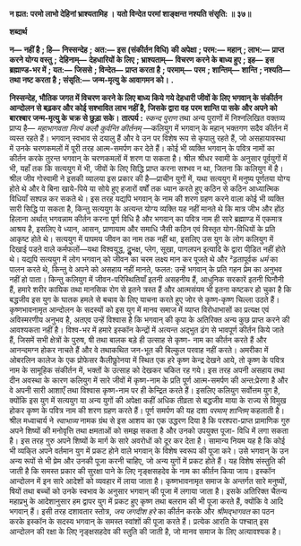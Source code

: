 **न ह्यत: परमो लाभो देहिनां भ्राश्यतामिह ।** **यतो विन्देत परमां शाङ्क्षन्त नश्यति संसृति: ॥ ३७॥** 

**शब्दार्थ** 

**न—** **नहीं है** **; हि—** **निस्सन्देह** **; अत:—** **इस (संकीर्तन विधि) की अपेक्षा** **; परम:—** **महान्** **; लाभ:—** **प्राप्त करने योग्य वस्तु** **;** **देहिनाम्—** **देहधारियों के लिए** **; भ्राश्यताम्—** **विचरण करने के बाध्य हुए** **; इह—** **इस ब्रह्माण्ड-भर में** **; यत:—** **जिससे** **; विन्देत—** **प्राप्त करता है** **; परमाम्—** **परम** **; शान्तिम्—** **शान्ति** **; नश्यति—** **तथा नष्ट करता है** **; संसृति:—** **जन्म-मृत्यु के आवागमन को।** **.** 

**निस्सन्देह, भौतिक जगत में विचरण करने के लिए बाध्य किये गये देहधारी जीवों के लिए** **भगवान् के संकीर्तन आन्दोलन से बढ़कर और कोई सश्भावित लाभ नहीं है, जिसके द्वारा वह** **परम शान्ति पा सके और अपने को बारश्बार जन्म-मृत्यु के चक्र से छुड़ा सके।** **तात्पर्य :** *स्कन्द पुराण* तथा अन्य पुराणों में निश्नलिखित वक्तव्य प्राप्य है— *महाभागवता नित्यं* *कलौ कुर्वन्ति कीर्तनम्* —कलियुग में भगवान् के महान् भक्तगण सदैव कीर्तन में व्यस्त रहते हैं। भगवान् स्वभाव से दयालु हैं और वे उन पर विशेष रूप से कृपालु रहते हैं, जो असहायावस्था में उनके चरणकमलों में पूरी तरह आत्म-समर्पण कर देते हैं। कोई भी व्यक्ति भगवान् के पवित्र नामों का कीर्तन करके तुरन्त भगवान् के चरणकमलों में शरण पा सकता है। श्रील श्रीधर स्वामी के अनुसार पूर्वयुगों में भी, यहाँ तक कि सत्ययुग में भी, जीवों के लिए सिद्धि प्राप्त करना सश्भव न था, जितना कि कलियुग में है। श्रील जीव गोस्वामी ने इसकी व्यालया इस प्रकार की है—प्राचीन युगों में, यथा सत्ययुग में मनुष्य पूर्णतया योग्य होते थे और वे बिना खाये-पिये या सोये हुए हजारों वर्षों तक ध्यान करते हुए कठिन से कठिन आध्यात्मिक विधियाँ सश्पन्न कर सकते थे। इस तरह यद्यपि भगवान् के नाम की शरण ग्रहण करने वाला कोई भी व्यक्ति सारी सिद्धि पा सकता है, किन्तु सत्ययुग के अत्यन्त योग्य व्यक्ति यह नहीं मानते थे कि मात्र जीभ और होंठ हिलाना अर्थात् भगवन्नाम कीर्तन करना पूर्ण विधि है और भगवान् का पवित्र नाम ही सारे ब्रह्माण्ड में एकमात्र आश्रय है, इसलिए वे ध्यान, आसन, प्राणायाम और समाधि जैसी कठिन एवं विस्तृत योग-विधियों के प्रति आकृष्ट होते थे। सत्ययुग में पापमय जीवन का नाम तक नहीं था, इसलिए उस युग के लोग कलियुग में दिखाई पडऩे वाले कर्मफलों—यथा विश्वयुद्ध, दुॢभक्ष, प्लेग, सूखा, पागलपन इत्यादि के द्वारा पीडि़त नहीं होते थे। यद्यपि सत्ययुग में लोग भगवान् को जीवन का चरम लक्ष्य मान कर पूजते थे और ²ढ़तापूर्वक *धर्म* का पालन करते थे, किन्तु वे अपने को असहाय नहीं मानते, फलत: उन्हें भगवान् के प्रति गहन प्रेम का अनुभव नहीं हो पाता। किन्तु कलियुग में जीवन-परिस्थितियाँ इतनी असहनीय हैं, आधुनिक सरकारें इतनी घिनौनी हैं, हमारे शरीर कायिक तथा मानसिक रोग से इतने त्रस्त हैं और आत्मसंयम भी इतना कष्टकर हो चुका है कि बद्धजीव इस युग के घातक हमले से बचाव के लिए याचना करते हुए जोर से कृष्ण-कृष्ण चिल्ला उठते हैं। कृष्णभावनामृत आन्दोलन के सदस्यों को इस युग में मानव समाज में व्याप्त विरोधाभासों का प्रत्यक्ष एवं अविस्मरणीय अनुभव है, अतएव उन्हें विश्वास है कि भगवान् की कृपा के अतिरिक्त अन्य कुछ प्राप्त करने की आवश्यकता नहीं है। विश्व-भर में हमारे इस्कॉन केन्द्रों में अत्यन्त अद्भुत ढंग से भावपूर्ण कीर्तन किये जाते हैं, जिसमें सभी क्षेत्रों के पुरुष, षी तथा बालक बड़े ही उत्साह से कृष्ण- नाम का कीर्तन करते हैं और आनन्दमग्न होकर नाचते हैं और वे तथाकथित जन-भूत की बिल्कुल परवाह नहीं करते। अमरीका में ओबरलिन कालेज के एक प्रोफेसर कैलीफोॢनया में स्थित एक हरे कृष्ण केन्द्र देखने आये, तो कृष्ण के पवित्र नाम के सामूहिक संकीर्तन में, भक्तों के उत्साह को देखकर चकित रह गये। इस तरह अपनी असहाय तथा दीन अवस्था के कारण कलियुग में सारे जीवों में कृष्ण-नाम के प्रति पूर्ण आत्म-समर्पण की अन्त:प्रेरणा है और वे अपनी सारी आशाएँ तथा विश्वास कृष्ण-नाम पर ही केन्द्रित करते हैं। इसलिए कलियुग सर्वोत्तम युग है, क्योंकि इस युग में सत्ययुग या अन्य युगों की अपेक्षा कहीं अधिक तीव्रता से बद्धजीव माया के राज्य से विमुख होकर कृष्ण के पवित्र नाम की शरण ग्रहण करते हैं। पूर्ण समर्पण की यह दशा *परमाम् शान्तिम्* कहलाती है। श्रील मध्वाचार्य ने *स्वाभाव्य* नामक ग्रंथ से इस आशय का एक उद्धरण दिया है कि परश्परा-प्राप्त प्रामाणिक गुरु अपने शिष्यों की मनोवृत्ति तथा क्षमताओं को समझ सकता है और उनको उपयुक्त पूजा- विधि में लगा सकता है। इस तरह गुरु अपने शिष्यों के मार्ग के सारे अवरोधों को दूर कर देता है। सामान्य नियम यह है कि कोई भी व्यकि्त अपने वर्तमान युग में प्रकट होने वाले भगवान् के विशेष स्वरूप की पूजा करे। उसे भगवान् के उन अन्य रूपों से भी प्रेम और उनकी पूजा करनी चाहिए, जो अन्य युगों में प्रकट होते हैं। यह विशेष संस्तुति की जाती है कि समस्त प्रकार की सुरक्षा पाने के लिए नृङ्क्षसहदेव के नाम का कीर्तन किया जाय। इस्कॉन आन्दोलन में इन सारे आदेशों को व्यवहार में लाया जाता है। कृष्णभावनामृत समाज के अन्तर्गत सारे मनुष्यों, षियों तथा बच्चों को उनके स्वभाव के अनुसार भगवान् की पूजा में लगाया जाता है। इसके अतिरिक्त चैतन्य महाप्रभु के आदेशानुसार हम द्वापर युग में प्रकट हुए कृष्ण तथा बलराम की भी पूजा करते हैं, क्योंकि वे आदि भगवान् हैं। इसी तरह दशावतार स्तोत्र, *जय जगदीश हरे* का कीर्तन करके और *श्रीमद्भागवत* का पठन करके इस्कॉन के सदस्य भगवान् के समस्त स्वांशों की पूजा करते हैं। प्रत्येक आरति के पश्चात् इस आन्दोलन की रक्षा के लिए नृङ्क्षसहदेव की स्तुति की जाती है, जो मानव समाज के लिए अत्यावश्यक है।  